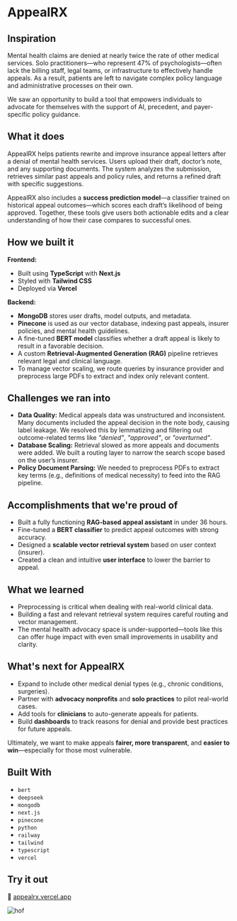# AppealRX

## Inspiration
Mental health claims are denied at nearly twice the rate of other medical services. Solo practitioners—who represent 47% of psychologists—often lack the billing staff, legal teams, or infrastructure to effectively handle appeals. As a result, patients are left to navigate complex policy language and administrative processes on their own.

We saw an opportunity to build a tool that empowers individuals to advocate for themselves with the support of AI, precedent, and payer-specific policy guidance.

## What it does
AppealRX helps patients rewrite and improve insurance appeal letters after a denial of mental health services. Users upload their draft, doctor’s note, and any supporting documents. The system analyzes the submission, retrieves similar past appeals and policy rules, and returns a refined draft with specific suggestions.

AppealRX also includes a **success prediction model**—a classifier trained on historical appeal outcomes—which scores each draft’s likelihood of being approved. Together, these tools give users both actionable edits and a clear understanding of how their case compares to successful ones.

## How we built it

**Frontend:**
- Built using **TypeScript** with **Next.js**
- Styled with **Tailwind CSS**
- Deployed via **Vercel**

**Backend:**
- **MongoDB** stores user drafts, model outputs, and metadata.
- **Pinecone** is used as our vector database, indexing past appeals, insurer policies, and mental health guidelines.
- A fine-tuned **BERT model** classifies whether a draft appeal is likely to result in a favorable decision.
- A custom **Retrieval-Augmented Generation (RAG)** pipeline retrieves relevant legal and clinical language.
- To manage vector scaling, we route queries by insurance provider and preprocess large PDFs to extract and index only relevant content.

## Challenges we ran into
- **Data Quality:** Medical appeals data was unstructured and inconsistent. Many documents included the appeal decision in the note body, causing label leakage. We resolved this by lemmatizing and filtering out outcome-related terms like *"denied"*, *"approved"*, or *"overturned"*.
- **Database Scaling:** Retrieval slowed as more appeals and documents were added. We built a routing layer to narrow the search scope based on the user’s insurer.
- **Policy Document Parsing:** We needed to preprocess PDFs to extract key terms (e.g., definitions of medical necessity) to feed into the RAG pipeline.

## Accomplishments that we're proud of
- Built a fully functioning **RAG-based appeal assistant** in under 36 hours.
- Fine-tuned a **BERT classifier** to predict appeal outcomes with strong accuracy.
- Designed a **scalable vector retrieval system** based on user context (insurer).
- Created a clean and intuitive **user interface** to lower the barrier to appeal.

## What we learned
- Preprocessing is critical when dealing with real-world clinical data.
- Building a fast and relevant retrieval system requires careful routing and vector management.
- The mental health advocacy space is under-supported—tools like this can offer huge impact with even small improvements in usability and clarity.

## What's next for AppealRX
- Expand to include other medical denial types (e.g., chronic conditions, surgeries).
- Partner with **advocacy nonprofits** and **solo practices** to pilot real-world cases.
- Add tools for **clinicians** to auto-generate appeals for patients.
- Build **dashboards** to track reasons for denial and provide best practices for future appeals.

Ultimately, we want to make appeals **fairer, more transparent**, and **easier to win**—especially for those most vulnerable.

## Built With
- `bert`
- `deepseek`
- `mongodb`
- `next.js`
- `pinecone`
- `python`
- `railway`
- `tailwind`
- `typescript`
- `vercel`

## Try it out
🔗 [appealrx.vercel.app](https://appealrx.vercel.app)  

![hof](https://github.com/user-attachments/assets/0d51c65c-e6fc-44b4-91d2-cbbe59bfe383)

